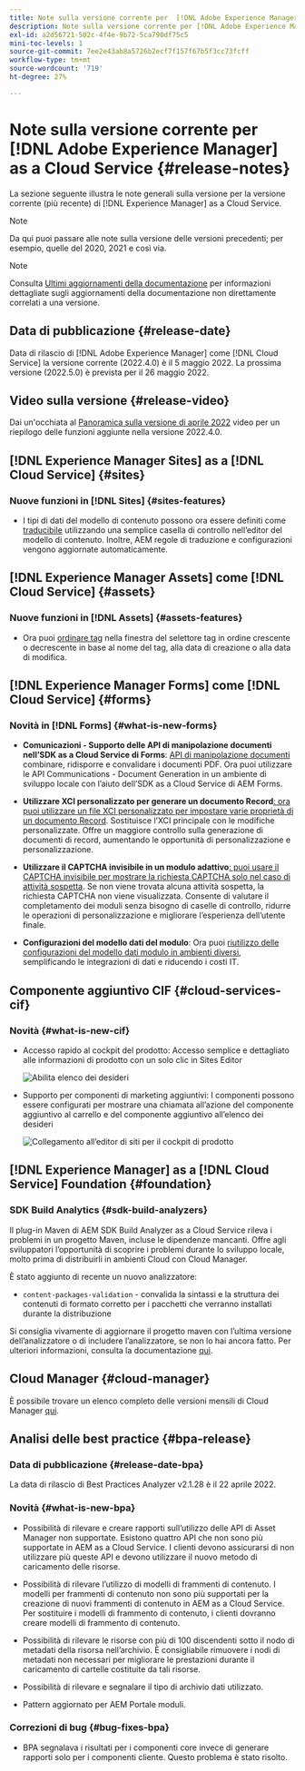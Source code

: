 ```yaml
---
title: Note sulla versione corrente per  [!DNL Adobe Experience Manager] as a Cloud Service.
description: Note sulla versione corrente per [!DNL Adobe Experience Manager] as a Cloud Service.
exl-id: a2d56721-502c-4f4e-9b72-5ca790df75c5
mini-toc-levels: 1
source-git-commit: 7ee2e43ab8a5726b2ecf7f157f67b5f3cc73fcff
workflow-type: tm+mt
source-wordcount: '719'
ht-degree: 27%

---
```



# Note sulla versione corrente per [!DNL Adobe Experience Manager] as a Cloud Service {#release-notes}

La sezione seguente illustra le note generali sulla versione per la versione corrente (più recente) di [!DNL Experience Manager] as a Cloud Service.

>[!NOTE]
>
>Da qui puoi passare alle note sulla versione delle versioni precedenti; per esempio, quelle del 2020, 2021 e così via.

>[!NOTE]
>
>Consulta [Ultimi aggiornamenti della documentazione](https://experienceleague.adobe.com/docs/experience-manager-release-information/aem-release-updates/doc-updates/documentation-updates.html?lang=it) per informazioni dettagliate sugli aggiornamenti della documentazione non direttamente correlati a una versione.

## Data di pubblicazione {#release-date}

Data di rilascio di [!DNL Adobe Experience Manager] come [!DNL Cloud Service] la versione corrente (2022.4.0) è il 5 maggio 2022.
La prossima versione (2022.5.0) è prevista per il 26 maggio 2022.

## Video sulla versione {#release-video}

Dai un&#39;occhiata al [Panoramica sulla versione di aprile 2022](https://video.tv.adobe.com/v/342612?quality=12) video per un riepilogo delle funzioni aggiunte nella versione 2022.4.0.

## [!DNL Experience Manager Sites] as a [!DNL Cloud Service] {#sites}

### Nuove funzioni in [!DNL Sites] {#sites-features}

* I tipi di dati del modello di contenuto possono ora essere definiti come [traducibile](/help/assets/content-fragments/content-fragments-models.md#properties) utilizzando una semplice casella di controllo nell’editor del modello di contenuto. Inoltre, AEM regole di traduzione e configurazioni vengono aggiornate automaticamente.

## [!DNL Experience Manager Assets] come [!DNL Cloud Service] {#assets}

### Nuove funzioni in [!DNL Assets] {#assets-features}

* Ora puoi [ordinare tag](/help/assets/organize-assets.md#use-tags-to-organize-assets) nella finestra del selettore tag in ordine crescente o decrescente in base al nome del tag, alla data di creazione o alla data di modifica.


## [!DNL Experience Manager Forms] come [!DNL Cloud Service] {#forms}

### Novità in [!DNL Forms] {#what-is-new-forms}

* **Comunicazioni - Supporto delle API di manipolazione documenti nell’SDK as a Cloud Service di Forms**: [API di manipolazione documenti](/help/forms/aem-forms-cloud-service-communications.md) combinare, ridisporre e convalidare i documenti PDF. Ora puoi utilizzare le API Communications - Document Generation in un ambiente di sviluppo locale con l’aiuto dell’SDK as a Cloud Service di AEM Forms.

* **Utilizzare XCI personalizzato per generare un documento Record**[: ora puoi utilizzare un file XCI personalizzato per impostare varie proprietà di un documento Record](/help/forms/generate-document-of-record-for-non-xfa-based-adaptive-forms.md#use-a-custom-xci-file). Sostituisce l’XCI principale con le modifiche personalizzate. Offre un maggiore controllo sulla generazione di documenti di record, aumentando le opportunità di personalizzazione e personalizzazione.

* **Utilizzare il CAPTCHA invisibile in un modulo adattivo**[: puoi usare il CAPTCHA invisibile per mostrare la richiesta CAPTCHA solo nel caso di attività sospetta](/help/forms/captcha-adaptive-forms.md). Se non viene trovata alcuna attività sospetta, la richiesta CAPTCHA non viene visualizzata. Consente di valutare il completamento dei moduli senza bisogno di caselle di controllo, ridurre le operazioni di personalizzazione e migliorare l’esperienza dell’utente finale.

* **Configurazioni del modello dati del modulo**: Ora puoi [riutilizzo delle configurazioni del modello dati modulo in ambienti diversi](/help/forms/create-form-data-models.md#runmode-specific-context-aware-config), semplificando le integrazioni di dati e riducendo i costi IT.

## Componente aggiuntivo CIF {#cloud-services-cif}

### Novità {#what-is-new-cif}

* Accesso rapido al cockpit del prodotto: Accesso semplice e dettagliato alle informazioni di prodotto con un solo clic in Sites Editor

   ![Abilita elenco dei desideri](/help/assets/CIF/enable-wishlist.png)

* Supporto per componenti di marketing aggiuntivi: I componenti possono essere configurati per mostrare una chiamata all’azione del componente aggiuntivo al carrello e del componente aggiuntivo all’elenco dei desideri

   ![Collegamento all’editor di siti per il cockpit di prodotto](/help/assets/CIF/sites-editor-shortcut-to-cockpit.png)

## [!DNL Experience Manager] as a [!DNL Cloud Service] Foundation {#foundation}

### SDK Build Analytics {#sdk-build-analyzers}

Il plug-in Maven di AEM SDK Build Analyzer as a Cloud Service rileva i problemi in un progetto Maven, incluse le dipendenze mancanti. Offre agli sviluppatori l’opportunità di scoprire i problemi durante lo sviluppo locale, molto prima di distribuirli in ambienti Cloud con Cloud Manager.

È stato aggiunto di recente un nuovo analizzatore:

* `content-packages-validation` - convalida la sintassi e la struttura dei contenuti di formato corretto per i pacchetti che verranno installati durante la distribuzione

Si consiglia vivamente di aggiornare il progetto maven con l’ultima versione dell’analizzatore o di includere l’analizzatore, se non lo hai ancora fatto. Per ulteriori informazioni, consulta la documentazione [qui](https://experienceleague.adobe.com/docs/experience-manager-core-components/using/developing/archetype/build-analyzer-maven-plugin.html).

## Cloud Manager {#cloud-manager}

È possibile trovare un elenco completo delle versioni mensili di Cloud Manager [qui](/help/implementing/cloud-manager/release-notes-cloud-manager/release-notes-cm-current.md).

## Analisi delle best practice {#bpa-release}

### Data di pubblicazione {#release-date-bpa}

La data di rilascio di Best Practices Analyzer v2.1.28 è il 22 aprile 2022.

### Novità {#what-is-new-bpa}

* Possibilità di rilevare e creare rapporti sull’utilizzo delle API di Asset Manager non supportate. Esistono quattro API che non sono più supportate in AEM as a Cloud Service. I clienti devono assicurarsi di non utilizzare più queste API e devono utilizzare il nuovo metodo di caricamento delle risorse.

* Possibilità di rilevare l’utilizzo di modelli di frammenti di contenuto. I modelli per frammenti di contenuto non sono più supportati per la creazione di nuovi frammenti di contenuto in AEM as a Cloud Service. Per sostituire i modelli di frammento di contenuto, i clienti dovranno creare modelli di frammento di contenuto.

* Possibilità di rilevare le risorse con più di 100 discendenti sotto il nodo di metadati della risorsa nell’archivio. È consigliabile rimuovere i nodi di metadati non necessari per migliorare le prestazioni durante il caricamento di cartelle costituite da tali risorse.

* Possibilità di rilevare e segnalare il tipo di archivio dati utilizzato.

* Pattern aggiornato per AEM Portale moduli.

### Correzioni di bug {#bug-fixes-bpa}

* BPA segnalava i risultati per i componenti core invece di generare rapporti solo per i componenti cliente. Questo problema è stato risolto.
